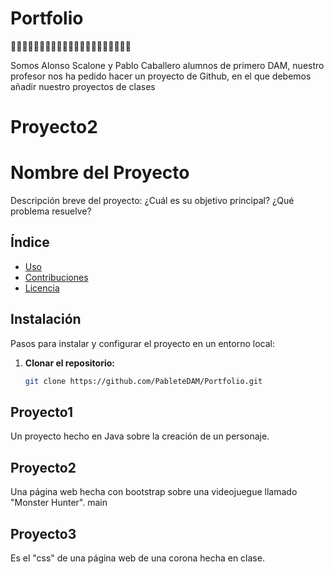 # Portfolio
🚀🚀🚀🚀🚀🚀🚀🚀🚀🚀🚀🚀🚀🚀🚀🚀🚀🚀🚀🚀🚀

Somos Alonso Scalone y Pablo Caballero alumnos de primero DAM, nuestro profesor nos ha pedido hacer un proyecto de Github, en el que debemos añadir nuestro proyectos de clases

# Proyecto2
# Nombre del Proyecto

Descripción breve del proyecto: ¿Cuál es su objetivo principal? ¿Qué problema resuelve?

## Índice

- [Uso](#uso)
- [Contribuciones](#contribuciones)
- [Licencia](#licencia)

## Instalación

Pasos para instalar y configurar el proyecto en un entorno local:

1. **Clonar el repositorio:**
   ```bash
   git clone https://github.com/PableteDAM/Portfolio.git

## Proyecto1
Un proyecto hecho en Java sobre la creación de un personaje.
## Proyecto2
Una página web hecha con bootstrap sobre una videojuegue llamado "Monster Hunter".
main

## Proyecto3
Es el "css" de una página web de una corona hecha en clase.
